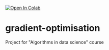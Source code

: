[![Open In Colab](https://colab.research.google.com/assets/colab-badge.svg)](https://colab.research.google.com/github/knigawkl/gradient-optimisation/blob/main/GradientOptimisationKnigawkaKopyt.ipynb)

# gradient-optimisation
Project for "Algorithms in data science" course

